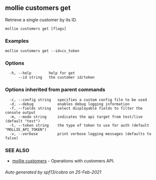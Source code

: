 ## mollie customers get

Retrieve a single customer by its ID.

```
mollie customers get [flags]
```

### Examples

```
mollie customers get --id=cs_token
```

### Options

```
  -h, --help        help for get
      --id string   the customer id/token
```

### Options inherited from parent commands

```
  -c, --config string   specifies a custom config file to be used
  -d, --debug           enables debug logging information
  -f, --fields string   select displayable fields to filter the console output
  -m, --mode string     indicates the api target from test/live (default "test")
  -t, --token string    the type of token to use for auth (default "MOLLIE_API_TOKEN")
  -v, --verbose         print verbose logging messages (defaults to false)
```

### SEE ALSO

* [mollie customers](mollie_customers.md)	 - Operations with customers API.

###### Auto generated by spf13/cobra on 25-Feb-2021
